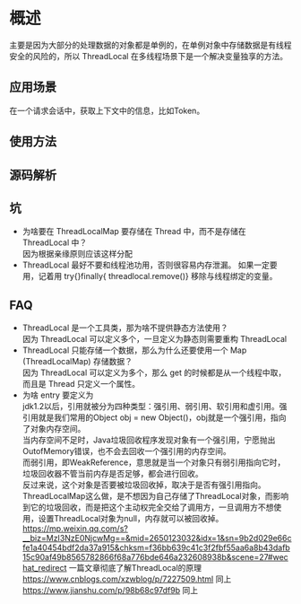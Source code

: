 # 概述

主要是因为大部分的处理数据的对象都是单例的，在单例对象中存储数据是有线程安全的风险的，所以 ThreadLocal 在多线程场景下是一个解决变量独享的方法。  

## 应用场景

在一个请求会话中，获取上下文中的信息，比如Token。  

## 使用方法  

## 源码解析  

## 坑

- 为啥要在 ThreadLocalMap 要存储在 Thread 中，而不是存储在 ThreadLocal 中？  
  因为根据亲缘原则应该这样分配
- ThreadLocal 最好不要和线程池功用，否则很容易内存泄漏。 如果一定要用，记着用 try{}finally{ threadlocal.remove()} 移除与线程绑定的变量。

## FAQ

- ThreadLocal 是一个工具类，那为啥不提供静态方法使用？  
  因为 ThreadLocal 可以定义多个，一旦定义为静态则需要重构 ThreadLocal  
- ThreadLocal 只能存储一个数据，那么为什么还要使用一个 Map (ThreadLocalMap) 存储数据？  
  因为 ThreadLocal 可以定义为多个，那么 get 的时候都是从一个线程中取，而且是 Thread 只定义一个属性。  
- 为啥 entry 要定义为  
  jdk1.2以后，引用就被分为四种类型：强引用、弱引用、软引用和虚引用。强引用就是我们常用的Object obj = new Object()，obj就是一个强引用，指向了对象内存空间。  
  当内存空间不足时，Java垃圾回收程序发现对象有一个强引用，宁愿抛出OutofMemory错误，也不会去回收一个强引用的内存空间。  
  而弱引用，即WeakReference，意思就是当一个对象只有弱引用指向它时，垃圾回收器不管当前内存是否足够，都会进行回收。  
  反过来说，这个对象是否要被垃圾回收掉，取决于是否有强引用指向。  
  ThreadLocalMap这么做，是不想因为自己存储了ThreadLocal对象，而影响到它的垃圾回收，而是把这个主动权完全交给了调用方，一旦调用方不想使用，设置ThreadLocal对象为null，内存就可以被回收掉。 
  https://mp.weixin.qq.com/s?__biz=MzI3NzE0NjcwMg==&mid=2650123032&idx=1&sn=9b2d029e66cfe1a40454bdf2da37a915&chksm=f36bb639c41c3f2fbf55aa6a8b43dafb15c90af49b8565782866f68a776bde646a232608938b&scene=27#wechat_redirect  一篇文章彻底了解ThreadLocal的原理  
  https://www.cnblogs.com/xzwblog/p/7227509.html  同上
  https://www.jianshu.com/p/98b68c97df9b  同上